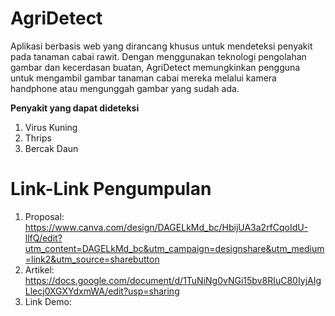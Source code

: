 # AgriDetect
Aplikasi berbasis web yang dirancang khusus untuk mendeteksi penyakit pada tanaman cabai rawit. Dengan menggunakan teknologi pengolahan gambar dan kecerdasan buatan, AgriDetect memungkinkan pengguna untuk mengambil gambar tanaman cabai mereka melalui kamera handphone atau mengunggah gambar yang sudah ada.

**Penyakit yang dapat dideteksi**
1. Virus Kuning
2. Thrips
3. Bercak Daun

# Link-Link Pengumpulan
1. Proposal: https://www.canva.com/design/DAGELkMd_bc/HbijUA3a2rfCqoIdU-llfQ/edit?utm_content=DAGELkMd_bc&utm_campaign=designshare&utm_medium=link2&utm_source=sharebutton
2. Artikel: https://docs.google.com/document/d/1TuNiNg0vNGi15bv8RIuC80IyjAIgLlecj0XGXYdxmWA/edit?usp=sharing
3. Link Demo: 
